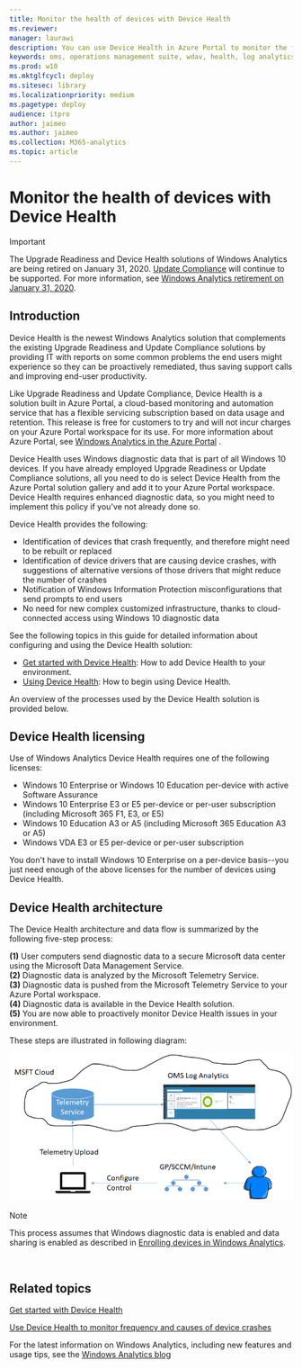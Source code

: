 ```yaml
---
title: Monitor the health of devices with Device Health
ms.reviewer: 
manager: laurawi
description: You can use Device Health in Azure Portal to monitor the frequency and causes of crashes and misbehaving apps on devices in your network.
keywords: oms, operations management suite, wdav, health, log analytics
ms.prod: w10
ms.mktglfcycl: deploy
ms.sitesec: library
ms.localizationpriority: medium
ms.pagetype: deploy
audience: itpro
author: jaimeo
ms.author: jaimeo
ms.collection: M365-analytics
ms.topic: article
---
```


# Monitor the health of devices with Device Health

>[!IMPORTANT]
>The Upgrade Readiness and Device Health solutions of Windows Analytics are being retired on January 31, 2020. [Update Compliance](update-compliance-get-started.md) will continue to be supported. For more information, see [Windows Analytics retirement on January 31, 2020](https://support.microsoft.com/en-us/help/4521815/windows-analytics-retirement).

## Introduction

Device Health is the newest Windows Analytics solution that complements the existing Upgrade Readiness and Update Compliance solutions by providing IT with reports on some common problems the end users might experience so they can be proactively remediated, thus saving support calls and improving end-user productivity.

Like Upgrade Readiness and Update Compliance, Device Health is a solution built in Azure Portal, a cloud-based monitoring and automation service that has a flexible servicing subscription based on data usage and retention. This release is free for customers to try and will not incur charges on your Azure Portal workspace for its use. For more information about Azure Portal, see [Windows Analytics in the Azure Portal](windows-analytics-azure-portal.md) .

Device Health uses Windows diagnostic data that is part of all Windows 10 devices. If you have already employed Upgrade Readiness or Update Compliance solutions, all you need to do is select Device Health from the Azure Portal solution gallery and add it to your Azure Portal workspace. Device Health requires enhanced diagnostic data, so you might need to implement this policy if you've not already done so.


Device Health provides the following:

- Identification of devices that crash frequently, and therefore might need to be rebuilt or replaced
- Identification of device drivers that are causing device crashes, with suggestions of alternative versions of those drivers that might reduce the number of crashes
- Notification of Windows Information Protection misconfigurations that send prompts to end users
- No need for new complex customized infrastructure, thanks to cloud-connected access using Windows 10 diagnostic data

See the following topics in this guide for detailed information about configuring and using the Device Health solution:

- [Get started with Device Health](device-health-get-started.md): How to add Device Health to your environment.
- [Using Device Health](device-health-using.md): How to begin using Device Health.

An overview of the processes used by the Device Health solution is provided below.

## Device Health licensing

Use of Windows Analytics Device Health requires one of the following licenses:

- Windows 10 Enterprise or Windows 10 Education per-device with active Software Assurance
- Windows 10 Enterprise E3 or E5 per-device or per-user subscription (including Microsoft 365 F1, E3, or E5)
- Windows 10 Education A3 or A5 (including Microsoft 365 Education A3 or A5)
- Windows VDA E3 or E5 per-device or per-user subscription


You don't have to install Windows 10 Enterprise on a per-device basis--you just need enough of the above licenses for the number of devices using Device Health.


## Device Health architecture

The Device Health architecture and data flow is summarized by the following five-step process:



**(1)** User computers send diagnostic data to a secure Microsoft data center using the Microsoft Data Management Service.<BR>
**(2)** Diagnostic data is analyzed by the Microsoft Telemetry Service.<BR>
**(3)** Diagnostic data is pushed from the Microsoft Telemetry Service to your Azure Portal workspace.<BR>
**(4)** Diagnostic data is available in the Device Health solution.<BR>
**(5)** You are now able to proactively monitor Device Health issues in your environment.<BR>

These steps are illustrated in following diagram:

 [![](images/analytics-architecture.png)](images/analytics-architecture.png)

>[!NOTE]
>This process assumes that Windows diagnostic data is enabled and data sharing is enabled as described in [Enrolling devices in Windows Analytics](windows-analytics-get-started.md).



 
## Related topics

[Get started with Device Health](device-health-get-started.md)

[Use Device Health to monitor frequency and causes of device crashes](device-health-using.md)

For the latest information on Windows Analytics, including new features and usage tips, see the [Windows Analytics blog](https://blogs.technet.microsoft.com/upgradeanalytics)
